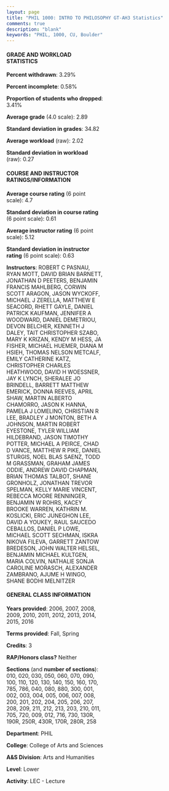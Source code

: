 ```yaml
---
layout: page
title: "PHIL 1000: INTRO TO PHILOSOPHY GT-AH3 Statistics"
comments: true
description: "blank"
keywords: "PHIL, 1000, CU, Boulder"
--- 
```

<head>
<script src="https://ajax.googleapis.com/ajax/libs/jquery/2.1.3/jquery.min.js"></script>
<script src="https://dl.dropboxusercontent.com/s/pc42nxpaw1ea4o9/highcharts.js?dl=0"></script>
<!-- <script src="../assets/js/highcharts.js"></script> -->
<style type="text/css">@font-face {
	font-family: "Bebas Neue";
	src: url(https://www.filehosting.org/file/details/544349/BebasNeue%20Regular.otf) format("opentype");
	}
	h1.Bebas { 
		font-family: "Bebas Neue", Verdana, Tahoma;
	}
</style>
</head>
<body>
	<div id="container" style="float: right; width: 45%; height: 88%; margin-left: 2.5%; margin-right: 2.5%;"></div>
	<script language="JavaScript">
		$(document).ready(function() {
		var chart = {type: 'column'};
		var title = {text: 'Grade Distribution'};
		var xAxis = {categories: ['A','B','C','D','F'],crosshair: true};
		var yAxis = {min: 0,title: {text: 'Percentage'}};
		var tooltip = {headerFormat: '<center><b><span style="font-size:20px">{point.key}</span></b></center>',
		               pointFormat: '<td style="padding:0"><b>{point.y:.1f}%</b></td>',
		               footerFormat: '</table>',shared: true,useHTML: true};
		var plotOptions = {column: {pointPadding: 0.0,borderWidth: 0}};  
		var credits = {enabled: false};var series= [{name: 'Percent',data: [32.21,39.45,18.75,5.79,3.8,]}];
		var json = {};
		json.chart = chart;
		json.title = title;
		json.tooltip = tooltip;
		json.xAxis = xAxis;
		json.yAxis = yAxis;  
		json.series = series;
		json.plotOptions = plotOptions;  
		json.credits = credits;
		$('#container').highcharts(json);
	});
	</script>
</body>
			   
#### GRADE AND WORKLOAD STATISTICS

**Percent withdrawn**: 3.29%

**Percent incomplete**: 0.58%

**Proportion of students who dropped**: 3.41%

**Average grade** (4.0 scale): 2.89

**Standard deviation in grades**: 34.82

**Average workload** (raw): 2.02

**Standard deviation in workload** (raw): 0.27

#### COURSE AND INSTRUCTOR RATINGS/INFORMATION

**Average course rating** (6 point scale): 4.7

**Standard deviation in course rating** (6 point scale): 0.61

**Average instructor rating** (6 point scale): 5.12

**Standard deviation in instructor rating** (6 point scale): 0.63

**Instructors**: ROBERT C PASNAU, RYAN MOTT, DAVID BRIAN BARNETT, JONATHAN D PEETERS, BENJAMIN FRANCIS MAHLBERG, CORWIN SCOTT ARAGON, JASON WYCKOFF, MICHAEL J ZERELLA, MATTHEW E SEACORD, RHETT GAYLE, DANIEL PATRICK KAUFMAN, JENNIFER A WOODWARD, DANIEL DEMETRIOU, DEVON BELCHER, KENNETH J DALEY, TAIT CHRISTOPHER SZABO, MARY K KRIZAN, KENDY M HESS, JA FISHER, MICHAEL HUEMER, DIANA M HSIEH, THOMAS NELSON METCALF, EMILY CATHERINE KATZ, CHRISTOPHER CHARLES HEATHWOOD, DAVID H WOESSNER, JAY K LYNCH, SHERALEE JO BRINDELL, BARRETT MATTHEW EMERICK, DONNA REEVES, APRIL SHAW, MARTIN ALBERTO CHAMORRO, JASON K HANNA, PAMELA J LOMELINO, CHRISTIAN R LEE, BRADLEY J MONTON, BETH A JOHNSON, MARTIN ROBERT EYESTONE, TYLER WILLIAM HILDEBRAND, JASON TIMOTHY POTTER, MICHAEL A PEIRCE, CHAD D VANCE, MATTHEW R PIKE, DANIEL STURGIS, NOEL BLAS SAENZ, TODD M GRASSMAN, GRAHAM JAMES ODDIE, ANDREW DAVID CHAPMAN, BRIAN THOMAS TALBOT, SHANE GRONHOLZ, JONATHAN TREVOR SPELMAN, KELLY MARIE VINCENT, REBECCA MOORE RENNINGER, BENJAMIN W ROHRS, KACEY BROOKE WARREN, KATHRIN M. KOSLICKI, ERIC JUNEGHON LEE, DAVID A YOUKEY, RAUL SAUCEDO CEBALLOS, DANIEL P LOWE, MICHAEL SCOTT SECHMAN, ISKRA NIKOVA FILEVA, GARRETT ZANTOW BREDESON, JOHN WALTER HELSEL, BENJAMIN MICHAEL KULTGEN, MARIA COLVIN, NATHALIE SONJA CAROLINE MORASCH, ALEXANDER ZAMBRANO, AJUME H WINGO, SHANE BODHI MELNITZER

#### GENERAL CLASS INFORMATION

**Years provided**: 2006, 2007, 2008, 2009, 2010, 2011, 2012, 2013, 2014, 2015, 2016

**Terms provided**: Fall, Spring

**Credits**: 3

**RAP/Honors class?** Neither

**Sections** (and **number of sections**): 010, 020, 030, 050, 060, 070, 090, 100, 110, 120, 130, 140, 150, 160, 170, 785, 786, 040, 080, 880, 300, 001, 002, 003, 004, 005, 006, 007, 008, 200, 201, 202, 204, 205, 206, 207, 208, 209, 211, 212, 213, 203, 210, 011, 705, 720, 009, 012, 716, 730, 130R, 190R, 250R, 430R, 170R, 280R, 258

**Department**: PHIL

**College**: College of Arts and Sciences

**A&S Division**: Arts and Humanities

**Level**: Lower

**Activity**: LEC - Lecture